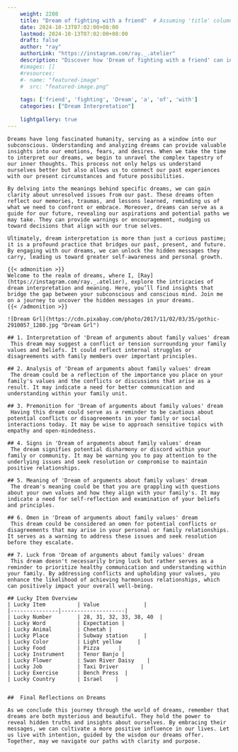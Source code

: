 ```yaml
---
    weight: 2208
    title: "Dream of fighting with a friend"  # Assuming 'title' column exists
    date: 2024-10-13T07:02:00+08:00
    lastmod: 2024-10-13T07:02:00+08:00
    draft: false
    author: "ray"
    authorLink: "https://instagram.com/ray._.atelier"
    description: "Discover how 'Dream of fighting with a friend' can interpret your future and uncover its significant meanings in your life."
    #images: []
    #resources:
    #- name: "featured-image"
    #  src: "featured-image.png"
    
    tags: ['friend', 'fighting', 'Dream', 'a', 'of', 'with']
    categories: ["Dream Interpretation"]
    
    lightgallery: true
---
```

    
    Dreams have long fascinated humanity, serving as a window into our subconscious. Understanding and analyzing dreams can provide valuable insights into our emotions, fears, and desires. When we take the time to interpret our dreams, we begin to unravel the complex tapestry of our inner thoughts. This process not only helps us understand ourselves better but also allows us to connect our past experiences with our present circumstances and future possibilities.
    
    By delving into the meanings behind specific dreams, we can gain clarity about unresolved issues from our past. These dreams often reflect our memories, traumas, and lessons learned, reminding us of what we need to confront or embrace. Moreover, dreams can serve as a guide for our future, revealing our aspirations and potential paths we may take. They can provide warnings or encouragement, nudging us toward decisions that align with our true selves.
    
    Ultimately, dream interpretation is more than just a curious pastime; it is a profound practice that bridges our past, present, and future. By engaging with our dreams, we can unlock the hidden messages they carry, leading us toward greater self-awareness and personal growth.
    
    {{< admonition >}}
    Welcome to the realm of dreams, where I, [Ray](https://instagram.com/ray._.atelier), explore the intricacies of dream interpretation and meaning. Here, you’ll find insights that bridge the gap between your subconscious and conscious mind. Join me on a journey to uncover the hidden messages in your dreams.
    {{< /admonition >}}
    
    ![Dream Grl](https://cdn.pixabay.com/photo/2017/11/02/03/35/gothic-2910057_1280.jpg "Dream Grl")
    
    ## 1. Interpretation of 'Dream of arguments about family values' dream
     This dream may suggest a conflict or tension surrounding your family values and beliefs. It could reflect internal struggles or disagreements with family members over important principles.
    
    ## 2. Analysis of 'Dream of arguments about family values' dream
     The dream could be a reflection of the importance you place on your family's values and the conflicts or discussions that arise as a result. It may indicate a need for better communication and understanding within your family unit.
    
    ## 3. Premonition for 'Dream of arguments about family values' dream
     Having this dream could serve as a reminder to be cautious about potential conflicts or disagreements in your family or social interactions today. It may be wise to approach sensitive topics with empathy and open-mindedness.
    
    ## 4. Signs in 'Dream of arguments about family values' dream
     The dream signifies potential disharmony or discord within your family or community. It may be warning you to pay attention to the underlying issues and seek resolution or compromise to maintain positive relationships.
    
    ## 5. Meaning of 'Dream of arguments about family values' dream
     The dream's meaning could be that you are grappling with questions about your own values and how they align with your family's. It may indicate a need for self-reflection and examination of your beliefs and principles.
    
    ## 6. Omen in 'Dream of arguments about family values' dream
     This dream could be considered an omen for potential conflicts or disagreements that may arise in your personal or family relationships. It serves as a warning to address these issues and seek resolution before they escalate.
    
    ## 7. Luck from 'Dream of arguments about family values' dream
     This dream doesn't necessarily bring luck but rather serves as a reminder to prioritize healthy communication and understanding within your family. By addressing conflicts and upholding your values, you enhance the likelihood of achieving harmonious relationships, which can positively impact your overall well-being.
    
    ## Lucky Item Overview
    | Lucky Item          | Value              |
    |---------------|--------------------|
    | Lucky Number        | 28, 31, 32, 33, 38, 40  |
    | Lucky Word          | Expectation |
    | Lucky Animal        | Cheetah |
    | Lucky Place         | Subway station     |
    | Lucky Color         | Light yellow     |
    | Lucky Food          | Pizza      |
    | Lucky Instrument    | Tenor Banjo |
    | Lucky Flower        | Swan River Daisy    |
    | Lucky Job           | Taxi Driver       |
    | Lucky Exercise      | Bench Press  |
    | Lucky Country       | Israel    |
    
    
    ##  Final Reflections on Dreams
    
    As we conclude this journey through the world of dreams, remember that dreams are both mysterious and beautiful. They hold the power to reveal hidden truths and insights about ourselves. By embracing their messages, we can cultivate a more positive influence in our lives. Let us live with intention, guided by the wisdom our dreams offer. Together, may we navigate our paths with clarity and purpose.
    